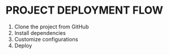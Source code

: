 # PROJECT DEPLOYMENT FLOW

1. Clone the project from GitHub
2. Install dependencies
3. Customize configurations
4. Deploy
